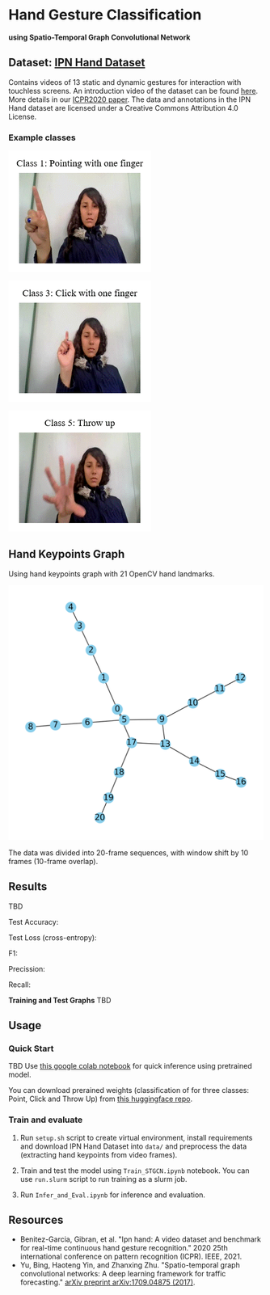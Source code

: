 # Hand Gesture Classification 
**using Spatio-Temporal Graph Convolutional Network**

## Dataset: [IPN Hand Dataset](https://gibranbenitez.github.io/IPN_Hand/)
Contains videos of 13 static and dynamic gestures for interaction with touchless screens.
An introduction video of the dataset can be found [here](https://youtu.be/OH3n5rf2wV8). More details in our [ICPR2020 paper](https://gibranbenitez.github.io/2021_ICPR_IpnHand.pdf).
The data and annotations in the IPN Hand dataset are licensed under a Creative Commons Attribution 4.0 License.

### Example classes
![Pointing with one finger](pic/pointing_one_finger.gif)

![Click with one finger](pic/click_one_finger.gif)

![Throw Up](pic/throw_up_gesture.gif)


## Hand Keypoints Graph

Using hand keypoints graph with 21 OpenCV hand landmarks.

![hand_graph](pic/hand_graph.png)

The data was divided into 20-frame sequences, with window shift by 10 frames (10-frame overlap).


## Results
TBD

Test Accuracy: 

Test Loss (cross-entropy):

F1:

Precission:

Recall:



**Training and Test Graphs**
TBD



## Usage
### Quick Start
TBD 
Use [this google colab notebook]() for quick inference using pretrained model.

You can download prerained weights (classification of for three classes: Point, Click and Throw Up) from [this huggingface repo](https://huggingface.co/kmazrolina/HandGestureSTGCN).


### Train and evaluate

1. Run `setup.sh` script to create virtual environment, install requirements and download IPN Hand Dataset into `data/` and preprocess the data (extracting hand keypoints from video frames).

2. Train and test the model using `Train_STGCN.ipynb` notebook. You can use `run.slurm` script to run training as a slurm job.

3. Run `Infer_and_Eval.ipynb` for inference and evaluation.

## Resources
- Benitez-Garcia, Gibran, et al. "Ipn hand: A video dataset and benchmark for real-time continuous hand gesture recognition." 2020 25th international conference on pattern recognition (ICPR). IEEE, 2021.
- Yu, Bing, Haoteng Yin, and Zhanxing Zhu. "Spatio-temporal graph convolutional networks: A deep learning framework for traffic forecasting." [arXiv preprint arXiv:1709.04875 (2017)](https://arxiv.org/abs/1709.04875).

